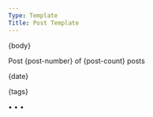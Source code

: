 ```yaml
---
Type: Template
Title: Post Template
---
```


<!-- POST TEMPLATE START -->
<!-- configuration/post-template.md -->
<!-- ARTICLE -->
<html>
  <head></head>
  <body>
    <article>
       {body} 
      <!-- DIVIDER --> 
      <div class="post-meta"> 
        <!-- ASIDE 1 --> 
        <aside class="landing-post-info"> 
          <p>Post {post-number} of {post-count} posts</p> 
          <p><i class="fa-solid fa-clock"></i><span>{date}</span></p> 
        </aside> 
      </div> 
      <!-- ASIDE 2 --> 
      <aside class="post-tags"> 
        <p>{tags}</p> 
      </aside> 
    </article> 
    <span class="divider">• • •</span> 
    <!-- POST TEMPLATE END -->
  </body>
</html>
